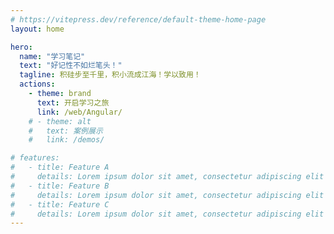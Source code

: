 ```yaml
---
# https://vitepress.dev/reference/default-theme-home-page
layout: home

hero:
  name: "学习笔记"
  text: "好记性不如烂笔头！"
  tagline: 积硅步至千里，积小流成江海！学以致用！
  actions:
    - theme: brand
      text: 开启学习之旅
      link: /web/Angular/
    # - theme: alt
    #   text: 案例展示
    #   link: /demos/

# features:
#   - title: Feature A
#     details: Lorem ipsum dolor sit amet, consectetur adipiscing elit
#   - title: Feature B
#     details: Lorem ipsum dolor sit amet, consectetur adipiscing elit
#   - title: Feature C
#     details: Lorem ipsum dolor sit amet, consectetur adipiscing elit
---
```


